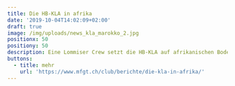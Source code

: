 ```yaml
---
title: Die HB-KLA in afrika
date: '2019-10-04T14:02:09+02:00'
draft: true
image: /img/uploads/news_kla_marokko_2.jpg
positionx: 50
positiony: 50
description: Eine Lommiser Crew setzt die HB-KLA auf afrikanischen Boden.
buttons:
  - title: mehr
    url: 'https://www.mfgt.ch/club/berichte/die-kla-in-afrika/'
---
```



